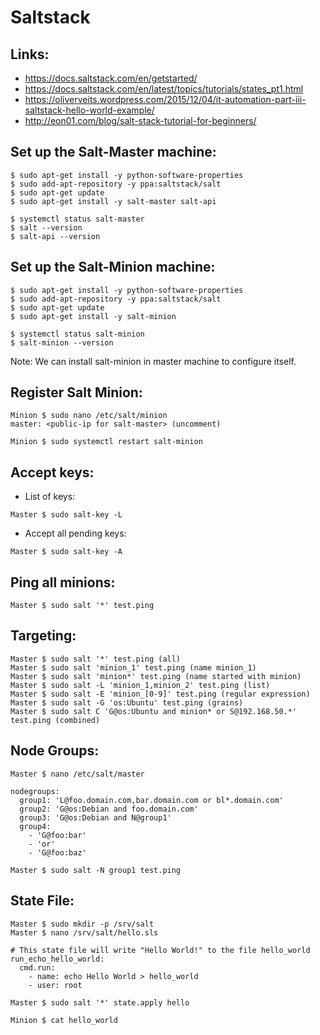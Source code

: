 # Saltstack

## Links:

- https://docs.saltstack.com/en/getstarted/
- https://docs.saltstack.com/en/latest/topics/tutorials/states_pt1.html
- https://oliverveits.wordpress.com/2015/12/04/it-automation-part-iii-saltstack-hello-world-example/
- http://eon01.com/blog/salt-stack-tutorial-for-beginners/


## Set up the Salt-Master machine:

```
$ sudo apt-get install -y python-software-properties
$ sudo add-apt-repository -y ppa:saltstack/salt
$ sudo apt-get update
$ sudo apt-get install -y salt-master salt-api

$ systemctl status salt-master
$ salt --version
$ salt-api --version
```

## Set up the Salt-Minion machine:

```
$ sudo apt-get install -y python-software-properties
$ sudo add-apt-repository -y ppa:saltstack/salt
$ sudo apt-get update
$ sudo apt-get install -y salt-minion

$ systemctl status salt-minion
$ salt-minion --version
```

Note: We can install salt-minion in master machine to configure itself.

## Register Salt Minion:

```
Minion $ sudo nano /etc/salt/minion
master: <public-ip for salt-master> (uncomment)

Minion $ sudo systemctl restart salt-minion
```

## Accept keys:
	
- List of keys:

```
Master $ sudo salt-key -L
```

- Accept all pending keys:

```
Master $ sudo salt-key -A
```

## Ping all minions:

```
Master $ sudo salt '*' test.ping
```

## Targeting:

```
Master $ sudo salt '*' test.ping (all)
Master $ sudo salt 'minion_1' test.ping (name minion_1)
Master $ sudo salt 'minion*' test.ping (name started with minion)
Master $ sudo salt -L 'minion_1,minion_2' test.ping (list)
Master $ sudo salt -E 'minion_[0-9]' test.ping (regular expression)
Master $ sudo salt -G 'os:Ubuntu' test.ping (grains)
Master $ sudo salt C 'G@os:Ubuntu and minion* or S@192.168.50.*' test.ping (combined)
```

## Node Groups:

```
Master $ nano /etc/salt/master

nodegroups:
  group1: 'L@foo.domain.com,bar.domain.com or bl*.domain.com'
  group2: 'G@os:Debian and foo.domain.com'
  group3: 'G@os:Debian and N@group1'
  group4:
    - 'G@foo:bar'
    - 'or'
    - 'G@foo:baz'

Master $ sudo salt -N group1 test.ping
```

## State File:

```
Master $ sudo mkdir -p /srv/salt
Master $ nano /srv/salt/hello.sls

# This state file will write "Hello World!" to the file hello_world
run_echo_hello_world:
  cmd.run:
    - name: echo Hello World > hello_world
    - user: root

Master $ sudo salt '*' state.apply hello

Minion $ cat hello_world
```
